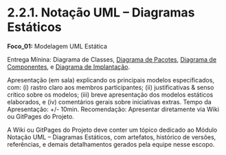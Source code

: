 # 2.2.1. Notação UML – Diagramas Estáticos

**Foco_01:** Modelagem UML Estática

Entrega Mínina: Diagrama de Classes, [Diagrama de Pacotes](https://unbarqdsw2022-2.github.io/2022.2_G5_SoftSteakHouse/#/modelagem/diagramas_estaticos/diagrama_pacotes), [Diagrama de Componentes](https://unbarqdsw2022-2.github.io/2022.2_G5_SoftSteakHouse/#/modelagem/diagramas_estaticos/diagrama_componentes), e [Diagrama de Implantação](https://unbarqdsw2022-2.github.io/2022.2_G5_SoftSteakHouse/#/modelagem/diagramas_estaticos/Diagrama_Implanta%C3%A7%C3%A3o).

Apresentação (em sala) explicando os principais modelos especificados, com: (i) rastro claro aos membros participantes; (ii) justificativas & senso crítico sobre os modelos; (iii) breve apresentação dos modelos estáticos elaborados, e (iv) comentários gerais sobre iniciativas extras. Tempo da Apresentação: +/- 10min. Recomendação: Apresentar diretamente via Wiki ou GitPages do Projeto.

A Wiki ou GitPages do Projeto deve conter um tópico dedicado ao Módulo Notação UML – Diagramas Estáticos, com artefatos, histórico de versões, referências, e demais detalhamentos gerados pela equipe nesse escopo.
